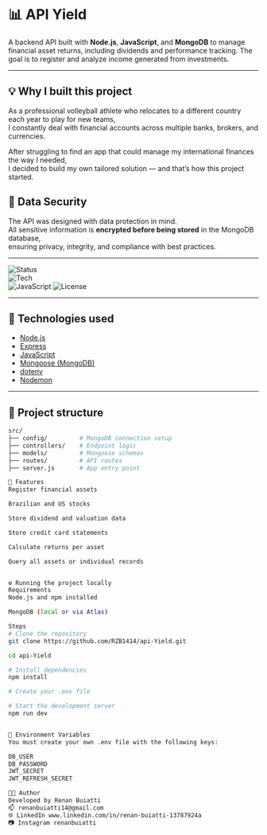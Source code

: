 # 📊 API Yield

A backend API built with **Node.js**, **JavaScript**, and **MongoDB** to manage financial asset returns, 
including dividends and performance tracking. The goal is to register and analyze income generated from investments.

---

## 💡 Why I built this project

As a professional volleyball athlete who relocates to a different country each year to play for new teams,  
I constantly deal with financial accounts across multiple banks, brokers, and currencies.  

After struggling to find an app that could manage my international finances the way I needed,  
I decided to build my own tailored solution — and that’s how this project started.

## 🔐 Data Security

The API was designed with data protection in mind.  
All sensitive information is **encrypted before being stored** in the MongoDB database,  
ensuring privacy, integrity, and compliance with best practices.

---

![Status](https://img.shields.io/badge/status-in%20development-yellow)  
![Tech](https://img.shields.io/badge/built%20with-Node.js-blue)  
![JavaScript](https://img.shields.io/badge/language-JavaScript-yellow) 
![License](https://img.shields.io/badge/license-MIT-green)

---

## 🚀 Technologies used

- [Node.js](https://nodejs.org/)  
- [Express](https://expressjs.com/)  
- [JavaScript](https://developer.mozilla.org/en-US/docs/Web/JavaScript)  
- [Mongoose (MongoDB)](https://mongoosejs.com/)  
- [dotenv](https://github.com/motdotla/dotenv)  
- [Nodemon](https://nodemon.io/)

---

## 📂 Project structure

```bash
src/
├── config/         # MongoDB connection setup
├── controllers/    # Endpoint logic
├── models/         # Mongoose schemas
├── routes/         # API routes
├── server.js       # App entry point

🧪 Features
Register financial assets

Brazilian and US stocks

Store dividend and valuation data

Store credit card statements

Calculate returns per asset

Query all assets or individual records


⚙️ Running the project locally
Requirements
Node.js and npm installed

MongoDB (local or via Atlas)

Steps
# Clone the repository
git clone https://github.com/RZB1414/api-Yield.git

cd api-Yield

# Install dependencies
npm install

# Create your .env file

# Start the development server
npm run dev


📄 Environment Variables
You must create your own .env file with the following keys:

DB_USER
DB_PASSWORD
JWT_SECRET
JWT_REFRESH_SECRET

🧑‍💻 Author
Developed by Renan Buiatti
📫 renanbuiatti14@gmail.com
🌐 LinkedIn www.linkedin.com/in/renan-buiatti-13787924a
📷 Instagram renanbuiatti
